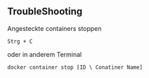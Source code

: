 ## TroubleShooting

Angesteckte containers stoppen

```
Strg + C
```
oder in anderem Terminal
```
docker container stop [ID \ Conatiner Name]
```
